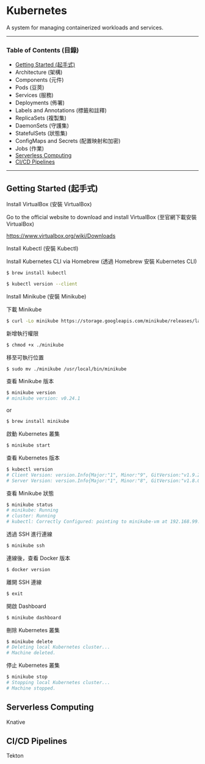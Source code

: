 # Kubernetes

A system for managing containerized workloads and services.

---

### Table of Contents (目錄)

* [Getting Started (起手式)](#getting-started-起手式)
* Architecture (架構)
* Components (元件)
* Pods (豆莢)
* Services (服務)
* Deployments (佈署)
* Labels and Annotations (標籤和註釋)
* ReplicaSets (複製集)
* DaemonSets (守護集)
* StatefulSets (狀態集)
* ConfigMaps and Secrets (配置映射和加密)
* Jobs (作業)
* [Serverless Computing](#serverless-computing)
* [CI/CD Pipelines](#ci-cd-pipelines)

***

## Getting Started (起手式)

Install VirtualBox (安裝 VirtualBox)

Go to the official website to download and install VirtualBox (至官網下載安裝 VirtualBox)

https://www.virtualbox.org/wiki/Downloads

Install Kubectl (安裝 Kubectl)

Install Kubernetes CLI via Homebrew (透過 Homebrew 安裝 Kubernetes CLI)

```bash
$ brew install kubectl
```

```bash
$ kubectl version --client
```

Install Minikube (安裝 Minikube)

下載 Minikube

```bash
$ curl -Lo minikube https://storage.googleapis.com/minikube/releases/latest/minikube-darwin-amd64
```

新增執行權限

```bash
$ chmod +x ./minikube
```

移至可執行位置

```bash
$ sudo mv ./minikube /usr/local/bin/minikube
```

查看 Minikube 版本

```bash
$ minikube version
# minikube version: v0.24.1
```

or

```bash
$ brew install minikube
```

啟動 Kubernetes 叢集

```bash
$ minikube start
```

查看 Kubernetes 版本

```bash
$ kubectl version
# Client Version: version.Info{Major:"1", Minor:"9", GitVersion:"v1.9.2", GitCommit:"5fa2db2bd46ac79e5e00a4e6ed24191080aa463b", GitTreeState:"clean", BuildDate:"2018-01-18T21:11:08Z", GoVersion:"go1.9.2", Compiler:"gc", Platform:"darwin/amd64"}
# Server Version: version.Info{Major:"1", Minor:"8", GitVersion:"v1.8.0", GitCommit:"0b9efaeb34a2fc51ff8e4d34ad9bc6375459c4a4", GitTreeState:"clean", BuildDate:"2017-11-29T22:43:34Z", GoVersion:"go1.9.1", Compiler:"gc", Platform:"linux/amd64"}
```

查看 Minikube 狀態

```bash
$ minikube status
# minikube: Running
# cluster: Running
# kubectl: Correctly Configured: pointing to minikube-vm at 192.168.99.100
```

透過 SSH 進行連線

```bash
$ minikube ssh
```

連線後，查看 Docker 版本

```bash
$ docker version
```

離開 SSH 連線

```bash
$ exit
```

開啟 Dashboard

```bash
$ minikube dashboard
```

刪除 Kubernetes 叢集

```bash
$ minikube delete
# Deleting local Kubernetes cluster...
# Machine deleted.
```

停止 Kubernetes 叢集

```bash
$ minikube stop
# Stopping local Kubernetes cluster...
# Machine stopped.
```

## Serverless Computing

Knative

## CI/CD Pipelines

Tekton
